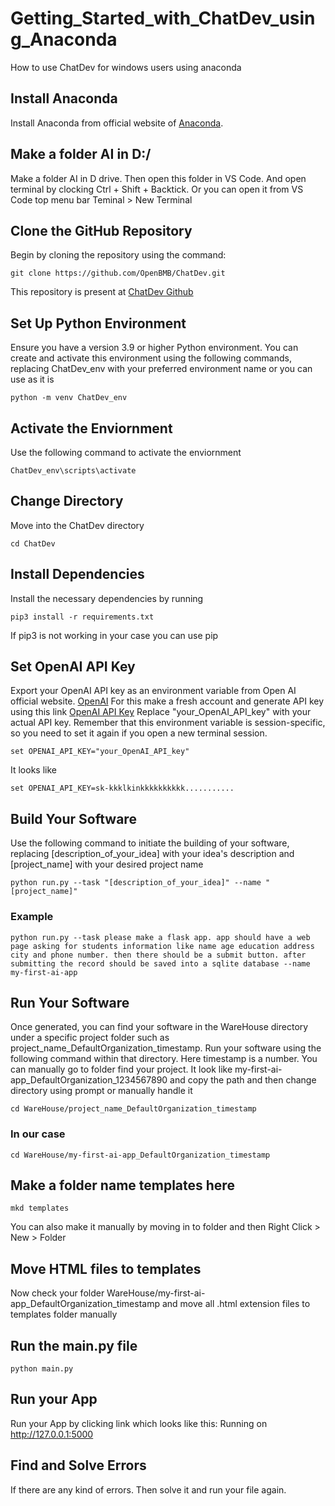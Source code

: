 # Getting_Started_with_ChatDev_using_Anaconda
How to use ChatDev for windows users using anaconda

## Install Anaconda
Install Anaconda from official website of [Anaconda](https://www.anaconda.com/download/).


## Make a folder AI in D:/
Make a folder AI in D drive. Then open this folder in VS Code. And open terminal by clocking Ctrl + Shift + Backtick. Or you can open it from VS Code top menu bar Teminal > New Terminal


## Clone the GitHub Repository
Begin by cloning the repository using the command:

```
git clone https://github.com/OpenBMB/ChatDev.git
```

This repository is present at [ChatDev Github]([url](https://github.com/OpenBMB/ChatDev))

## Set Up Python Environment
Ensure you have a version 3.9 or higher Python environment. 
You can create and activate this environment using the following commands, replacing ChatDev_env with your preferred environment name or you can use as it is

```
python -m venv ChatDev_env
```

## Activate the Enviornment
Use the following command to activate the enviornment

```
ChatDev_env\scripts\activate
```

## Change Directory
Move into the ChatDev directory

```
cd ChatDev
```

## Install Dependencies
Install the necessary dependencies by running

```
pip3 install -r requirements.txt
```

If pip3 is not working in your case you can use pip

## Set OpenAI API Key
Export your OpenAI API key as an environment variable from Open AI official website. [OpenAI](https://openai.com/) For this make a fresh account and generate API key using this link [OpenAI API Key](https://platform.openai.com/account/api-keys)
Replace "your_OpenAI_API_key" with your actual API key. Remember that this environment variable is session-specific, so you need to set it again if you open a new terminal session.

```
set OPENAI_API_KEY="your_OpenAI_API_key"
```

It looks like
```
set OPENAI_API_KEY=sk-kkklkinkkkkkkkkkk...........
```

## Build Your Software
Use the following command to initiate the building of your software, replacing [description_of_your_idea] with your idea's description and [project_name] with your desired project name

```
python run.py --task "[description_of_your_idea]" --name "[project_name]"
```
### Example
```
python run.py --task please make a flask app. app should have a web page asking for students information like name age education address city and phone number. then there should be a submit button. after submitting the record should be saved into a sqlite database --name my-first-ai-app
```

## Run Your Software
Once generated, you can find your software in the WareHouse directory under a specific project folder such as project_name_DefaultOrganization_timestamp. Run your software using the following command within that directory. Here timestamp is a number. You can manually go to folder find your project. It look like my-first-ai-app_DefaultOrganization_1234567890 and copy the path and then change directory using prompt or manually handle it

```
cd WareHouse/project_name_DefaultOrganization_timestamp
```

### In our case

```
cd WareHouse/my-first-ai-app_DefaultOrganization_timestamp
```

## Make a folder name templates here

```
mkd templates
```

You can also make it manually by moving in to folder and then Right Click > New > Folder

## Move HTML files to templates
Now check your folder WareHouse/my-first-ai-app_DefaultOrganization_timestamp and move all .html extension files to templates folder manually

## Run the main.py file

```
python main.py
```
## Run your App
Run your App by clicking link which looks like this: Running on http://127.0.0.1:5000

## Find and Solve Errors
If there are any kind of errors. Then solve it and run your file again.
